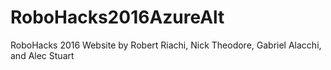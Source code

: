 # RoboHacks2016AzureAlt
RoboHacks 2016 Website by Robert Riachi, Nick Theodore, Gabriel Alacchi, and Alec Stuart
